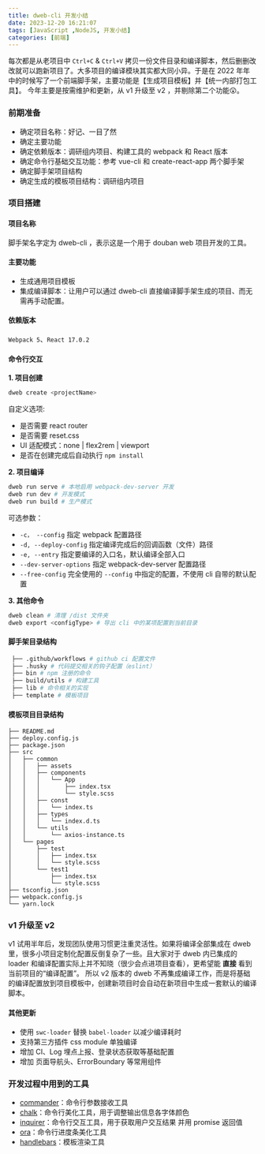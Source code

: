 ```yaml
---
title: dweb-cli 开发小结
date: 2023-12-20 16:21:07
tags: [JavaScript ,NodeJS, 开发小结]
categories: [前端]
---
```

每次都是从老项目中 `Ctrl+C` & `Ctrl+V` 拷贝一份文件目录和编译脚本，然后删删改改就可以跑新项目了。大多项目的编译模块其实都大同小异。于是在 2022 年年中的时候写了一个前端脚手架，主要功能是【生成项目模板】并【统一内部打包工具】。
今年主要是按需维护和更新，从 v1 升级至 v2 ，并剔除第二个功能😲。

<!-- more -->

### 前期准备
- 确定项目名称：好记、一目了然
- 确定主要功能
- 确定依赖版本：调研组内项目、构建工具的 webpack 和 React 版本 
- 确定命令行基础交互功能：参考 vue-cli 和 create-react-app 两个脚手架 
- 确定脚手架项目结构
- 确定生成的模板项目结构：调研组内项目

### 项目搭建
#### 项目名称
脚手架名字定为 dweb-cli ，表示这是一个用于 douban web 项目开发的工具。
#### 主要功能
- 生成通用项目模板
- 集成编译脚本：让用户可以通过 dweb-cli 直接编译脚手架生成的项目、而无需再手动配置。
#### 依赖版本
`Webpack 5`、`React 17.0.2`
#### 命令行交互

__1. 项目创建__
```sh
dweb create <projectName>
```
自定义选项:
- 是否需要 react router
- 是否需要 reset.css
- UI 适配模式：none | flex2rem | viewport
- 是否在创建完成后自动执行 `npm install`

__2. 项目编译__
```sh
dweb run serve # 本地启用 webpack-dev-server 开发
dweb run dev # 开发模式
dweb run build # 生产模式
```
可选参数：
- `-c， --config` 指定 webpack 配置路径
- `-d, --deploy-config` 指定编译完成后的回调函数（文件）路径
- `-e, --entry` 指定要编译的入口名，默认编译全部入口
- `--dev-server-options` 指定 webpack-dev-server 配置路径
- `--free-config` 完全使用的 `--config` 中指定的配置，不使用 cli 自带的默认配置

__3. 其他命令__
```sh
dweb clean # 清理 /dist 文件夹
dweb export <configType> # 导出 cli 中的某项配置到当前目录
```
#### 脚手架目录结构
```sh
 ├── .github/workflows # github ci 配置文件
 ├── .husky # 代码提交相关的钩子配置（eslint）
 ├── bin # npm 注册的命令
 ├── build/utils # 构建工具
 ├── lib # 命令相关的实现
 ├── template # 模板项目
```
   
#### 模板项目目录结构
```
├── README.md
├── deploy.config.js
├── package.json
├── src
│   ├── common
│   │   ├── assets
│   │   ├── components
│   │   │   └── App
│   │   │       ├── index.tsx
│   │   │       └── style.scss
│   │   ├── const
│   │   │   └── index.ts
│   │   ├── types
│   │   │   └── index.d.ts
│   │   └── utils
│   │       └── axios-instance.ts
│   └── pages
│       ├── test
│       │   ├── index.tsx
│       │   └── style.scss
│       └── test1
│           ├── index.tsx
│           └── style.scss
├── tsconfig.json
├── webpack.config.js
└── yarn.lock
```
   
### v1 升级至 v2
v1 试用半年后，发现团队使用习惯更注重灵活性。如果将编译全部集成在 dweb 里，很多小项目定制化配置反倒复杂了一些。且大家对于 dweb 内已集成的 loader 和编译配置实际上并不知晓（很少会点进项目查看），更希望能 __直接__ 看到当前项目的“编译配置”。
所以 v2 版本的 dweb 不再集成编译工作，而是将基础的编译配置放到项目模板中，创建新项目时会自动在新项目中生成一套默认的编译脚本。
#### 其他更新
- 使用 `swc-loader` 替换 `babel-loader` 以减少编译耗时
- 支持第三方插件 css module 单独编译
- 增加 CI、Log 埋点上报、登录状态获取等基础配置
- 增加 页面导航头、ErrorBoundary 等常用组件

### 开发过程中用到的工具
- [commander](https://github.com/tj/commander.js)：命令行参数接收工具
- [chalk](https://github.com/chalk/chalk)：命令行美化工具，用于调整输出信息各字体颜色
- [inquirer](https://github.com/SBoudrias/Inquirer.js)：命令行交互工具，用于获取用户交互结果 并用 promise 返回值
- [ora](https://github.com/sindresorhus/ora)：命令行进度条美化工具
- [handlebars](https://github.com/handlebars-lang/handlebars.js)：模板渲染工具


